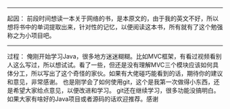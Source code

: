 --------------------------------------
起因：
	前段时间想读一本关于网络的书，是本原文的，由于我的英文不好，所以想将书中的单词提取出来，针对性的记忆，以便阅读这本书，所有就有了这个勉强称之为小项目吧。
  
  -------------------------------------
  过程：
  	 俺刚开始学习Java，很多地方迷迷糊糊。比如MVC框架，有看过视频看别人这么写过，所以想试试。看了一些，但还是没有理解MVC三个模块应该如何具体分工，所以写出了这个奇怪的家伙。如果有大佬碰巧能看到的话，期待你的建议和意见，非常感谢。
	 也是刚学会了如何使用git，这个是我第一次做得小东西，还是希望大家给点意见，以便改进和学习。
	 git还在继续学习，很多功能没搞明白。
	 如果大家有啥好的Java项目或者源码的话欢迎推荐。感谢
